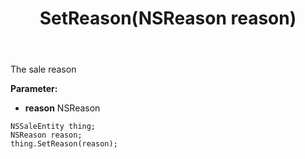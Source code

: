 ﻿---
uid: crmscript_ref_NSSaleEntity_SetReason
title: SetReason(NSReason reason)
intellisense: NSSaleEntity.SetReason
keywords: NSSaleEntity, GetReason
so.topic: reference
---

The sale reason

**Parameter:** 
 - **reason** NSReason

```crmscript
NSSaleEntity thing;
NSReason reason;
thing.SetReason(reason);
```

